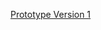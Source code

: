[Prototype Version 1](https://xd.adobe.com/view/aee1fc70-6e7f-45aa-b217-c510e85cf72a-fbb2/?fullscreen)
